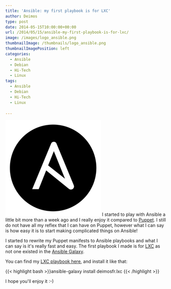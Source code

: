 ```yaml
---
title: 'Ansible: my first playbook is for LXC'
author: Deimos
type: post
date: 2014-05-15T10:00:00+00:00
url: /2014/05/15/ansible-my-first-playbook-is-for-lxc/
image: /images/logo_ansible.png
thumbnailImage: /thumbnails/logo_ansible.png
thumbnailImagePosition: left
categories:
  - Ansible
  - Debian
  - Hi-Tech
  - Linux
tags:
  - Ansible
  - Debian
  - Hi-Tech
  - Linux

---
```

![ansible_logo](/images/logo_ansible.png)
I started to play with Ansible a little bit more than a week ago and I really enjoy it compared to [Puppet](https://wiki.deimos.fr/Puppet_:_Solution_de_gestion_de_fichier_de_configuration). I still do not have all my reflex that I can have on Puppet, however what I can say is how easy it is to start making complicated things on Ansible!

I started to rewrite my Puppet manifests to Ansible playbooks and what I can say is it's really fast and easy. The first playbook I made is for [LXC](https://wiki.deimos.fr/LXC_:_Install_and_configure_the_Linux_Containers) as not one existed in the [Ansible Galaxy](https://galaxy.ansible.com).

You can find my [LXC playbook here](https://galaxy.ansible.com/list#/roles/880), and install it like that:

{{< highlight bash >}}ansible-galaxy install deimosfr.lxc
{{< /highlight >}}

I hope you'll enjoy it :-)
